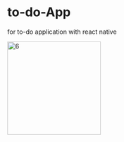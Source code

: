 # to-do-App
for to-do application with react native



<img width="212" alt="6" src="https://user-images.githubusercontent.com/13150457/48313038-4c54a300-e5fa-11e8-9b8e-43de534b1bd5.PNG">
